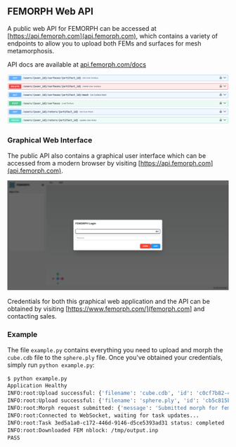 ## FEMORPH Web API

A public web API for FEMORPH can be accessed at [https://api.femorph.com](api.femorph.com), which contains a variety of endpoints to allow you to upload both FEMs and surfaces for mesh metamorphosis.

API docs are available at [api.femorph.com/docs](https://api.femorph.com/docs)

![Swagger UI](docs/swagger-ui.png)

### Graphical Web Interface

The public API also contains a graphical user interface which can be accessed from a modern browser by visiting [https://api.femorph.com](api.femorph.com).

![Web GUI](docs/web-gui-locked.png)

Credentials for both this graphical web application and the API can be obtained by visiting [https://www.femorph.com/](femorph.com] and contacting sales.

### Example

The file `example.py` contains everything you need to upload and morph the `cube.cdb` file to the `sphere.ply` file. Once you've obtained your credentials, simply run `python example.py`:

```bash
$ python example.py 
Application Healthy
INFO:root:Upload successful: {'filename': 'cube.cdb', 'id': 'c0cf7b82-4735-49e6-9ebb-7358a252bef3', 'dataHash': '0a54ea4bacd3f638c5e069611ba8f18c5dcaeb3867d9067c864f5d8f5cdf9c44', 'dataType': 'FemArtifact', 'modified': False, 'nSectors': None, 'axis': None}
INFO:root:Upload successful: {'filename': 'sphere.ply', 'id': 'cb5c815b-890e-4893-a0dd-f99ad69012a6', 'dataHash': '6b49f02f1ca9cc28cc7507c94198d6c100e8f31d888f8c1660c4ee78e2ab2ce1', 'dataType': 'SurfaceArtifact', 'modified': False, 'nSectors': None, 'axis': None}
INFO:root:Morph request submitted: {'message': 'Submitted morph for fem c0cf7b82-4735-49e6-9ebb-7358a252bef3', 'task_id': '3ed5a1a0-c172-446d-9146-d5ce5393ad31'}
INFO:root:Connected to WebSocket, waiting for task updates...
INFO:root:Task 3ed5a1a0-c172-446d-9146-d5ce5393ad31 status: completed
INFO:root:Downloaded FEM nblock: /tmp/output.inp
PASS
```
